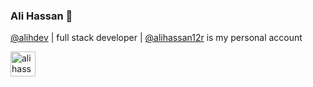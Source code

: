 ### Ali Hassan  👋
[@alihdev](https://github.com/alihdev) | full stack developer | [@alihassan12r](https://github.com/alihassan12r) is my personal account

[<img src="https://icons.iconarchive.com/icons/sicons/flat-shadow-social/512/linkedin-icon.png" width=40 alt="ali hassan linkedin">](https://www.linkedin.com/in/ali-hassan-b6b4b5198/)

<!--
**alihdev/alihdev** is a ✨ _special_ ✨ repository because its `README.md` (this file) appears on your GitHub profile.

Here are some ideas to get you started:

- 🔭 I’m currently working on ...
- 🌱 I’m currently learning ...
- 👯 I’m looking to collaborate on ...
- 🤔 I’m looking for help with ...
- 💬 Ask me about ...
- 📫 How to reach me: ...
- 😄 Pronouns: ...
- ⚡ Fun fact: ...
-->
